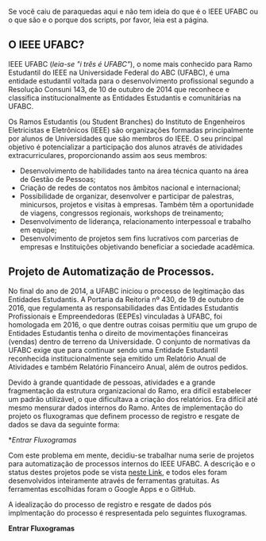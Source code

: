 Se você caiu de paraquedas aqui e não tem ideia do que é o IEEE UFABC ou o que são e o porque dos scripts, por favor, leia est a página.

## O IEEE UFABC?

IEEE UFABC (*leia-se "i três é UFABC"*), o nome mais conhecido para Ramo Estudantil do IEEE na Universidade Federal do ABC (UFABC), é uma entidade estudantil voltada para o desenvolvimento profissional segundo a Resolução Consuni 143, de 10 de outubro de 2014 que reconhece e classifica institucionalmente as Entidades Estudantis e comunitárias na UFABC.

Os Ramos Estudantis (ou Student Branches) do Instituto de Engenheiros Eletricistas e Eletrônicos (IEEE) são organizações formadas principalmente por alunos de Universidades que são membros do IEEE. O seu principal objetivo é potencializar a participação dos alunos através de atividades extracurriculares, proporcionando assim aos seus membros:

- Desenvolvimento de habilidades tanto na área técnica quanto na área de Gestão de Pessoas;
- Criação de redes de contatos nos âmbitos nacional e internacional;
- Possibilidade de organizar, desenvolver e participar de palestras, minicursos, projetos e visitas à empresas. Também têm a oportunidade de viagens, congressos regionais, workshops de treinamento;
- Desenvolvimento de liderança, relacionamento interpessoal e trabalho em equipe;
- Desenvolvimento de projetos sem fins lucrativos com parcerias de empresas e Instituições objetivando beneficiar a sociedade acadêmica.

## Projeto de Automatização de Processos.

No final do ano de 2014, a UFABC iniciou o processo de legitimação das Entidades Estudantis. A Portaria da Reitoria nº 430, de 19 de outubro de 2016, que regulamenta as responsabilidades das Entidades Estudantis Profissionais e Empreendedoras (EEPEs) vinculadas à UFABC, foi homologada em 2016, o que dentre outras coisas permitiu que um grupo de Entidades Estudantis tenha o direito de  movimentações financeiras (vendas) dentro de terreno da Universidade. O conjunto de normativas da UFABC exige que para continuar sendo uma Entidade Estudantil reconhecida institucionalmente seja emitido um Relatório Anual de Atividades e também Relatório Financeiro Anual, além de outros pedidos. 

Devido à grande quantidade de pessoas, atividades e a grande fragmentação da estrutura organizacional do Ramo, era difícil estabelecer um padrão utilizável, o que dificultava a criação dos relatórios. Era difícil até mesmo mensurar dados internos do Ramo.  Antes de implementação do projeto os fluxogramas que definem processo de registro e resgate de dados se dava da seguinte forma:

**Entrar Fluxogramas*

Com este problema em mente, decidiu-se trabalhar numa serie de projetos para automatização de processos internos do IEEE UFABC. A descrição e o status destes projetos pode se vista [neste Link](projetos.md), e todos eles foram desenvolvidos inteiramente através de ferramentas gratuitas. As ferramentas escolhidas foram o Google Apps e o GitHub.

A idealização do processo de registro e resgate de dados pós implmentação do processo é respresentada pelo seguintes fluxogramas.

**Entrar Fluxogramas**
